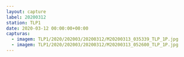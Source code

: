 ```yaml
---
layout: capture
label: 20200312
station: TLP1
date: 2020-03-12 00:00:00+00:00
capturas:
  - imagem: TLP1/2020/202003/20200312/M20200313_035339_TLP_1P.jpg
  - imagem: TLP1/2020/202003/20200312/M20200313_052600_TLP_1P.jpg
---
```

